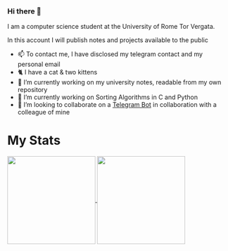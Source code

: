 ### Hi there 👋
I am a computer science student at the University of Rome Tor Vergata.

In this account I will publish notes and projects available to the public

- 📫 To contact me, I have disclosed my telegram contact and my personal email
- 🐈 I have a cat & two kittens
- 🔭 I’m currently working on my university notes, readable from my own repository
- 🔭 I’m currently working on Sorting Algorithms in C and Python
- 👯 I’m looking to collaborate on a [Telegram Bot](https://github.com/francosalvucci14/Lab25a-TG-bot) in collaboration with a colleague of mine

# My Stats

<a href="https://github.com/anuraghazra/github-readme-stats">
  <img height=200 align="center" src="https://github-readme-stats.vercel.app/api?username=davidenox&theme=dark&show_icons=true" />
  <a href="https://github.com/anuraghazra/convoychat">
  <img height=200 align="center" src="https://github-readme-stats.vercel.app/api/top-langs?username=davidenox&size_weight=0&count_weight=1&hide=Rich%20Text%20Format,Makefile&theme=dark&layout=compact&card_width=320" />
</a>
</a>

<!--<a href="https://github.com/anuraghazra/convoychat">
  <img height=200 align="center" src="https://github-readme-stats.vercel.app/api/top-langs?username=davidenox&size_weight=0&count_weight=1&hide=Rich%20Text%20Format,Makefile&theme=dark&layout=compact&card_width=320" />
</a>

<!--
**davidenox/davidenox** is a ✨ _special_ ✨ repository because its `README.md` (this file) appears on your GitHub profile.

Here are some ideas to get you started:


- 🌱 I’m currently learning ...
 ...
- 🤔 I’m looking for help with ...
- 💬 Ask me about ...
- 📫 How to reach me: ...
- 😄 Pronouns: ...
- ⚡ Fun fact: ...
-->
